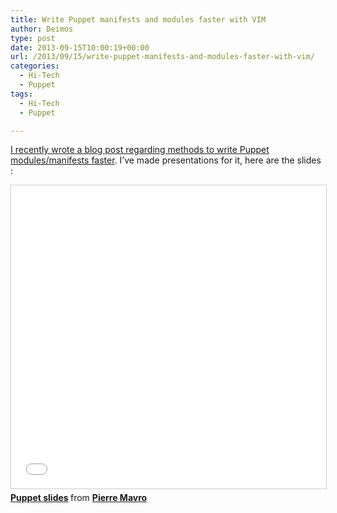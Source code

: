 ```yaml
---
title: Write Puppet manifests and modules faster with VIM
author: Deimos
type: post
date: 2013-09-15T10:00:19+00:00
url: /2013/09/15/write-puppet-manifests-and-modules-faster-with-vim/
categories:
  - Hi-Tech
  - Puppet
tags:
  - Hi-Tech
  - Puppet

---
```


[I recently wrote a blog post regarding methods to write Puppet modules/manifests faster][1]. I’ve made presentations for it, here are the slides :

<iframe src="//www.slideshare.net/slideshow/embed_code/key/4hCmMUFFCGwKBc" width="595" height="485" frameborder="0" marginwidth="0" marginheight="0" scrolling="no" style="border:1px solid #CCC; border-width:1px; margin-bottom:5px; max-width: 100%;" allowfullscreen> </iframe> <div style="margin-bottom:5px"> <strong> <a href="//www.slideshare.net/deimosfr/puppet-slides" title="Puppet slides" target="_blank">Puppet slides</a> </strong> from <strong><a href="https://www.slideshare.net/deimosfr" target="_blank">Pierre Mavro</a></strong> </div>

 [1]: https://blog.deimos.fr/2013/09/03/puppet-write-modulemanifests-faster/
